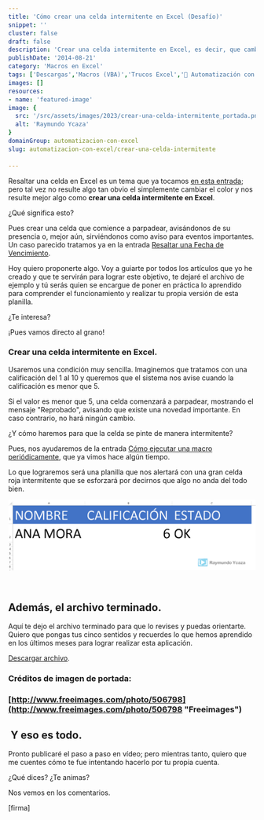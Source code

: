 ```yaml
---
title: 'Cómo crear una celda intermitente en Excel (Desafío)'
snippet: ''
cluster: false
draft: false 
description: 'Crear una celda intermitente en Excel, es decir, que cambie de color una y otra vez, no es algo demasiado complicado de hacer. Sigue leyendo y te muestro cómo hacerlo.'
publishDate: '2014-08-21'
category: 'Macros en Excel'
tags: ['Descargas','Macros (VBA)','Trucos Excel','🤖 Automatización con Excel']
images: []
resources: 
- name: 'featured-image'
image: {
  src: '/src/assets/images/2023/crear-una-celda-intermitente_portada.png',
  alt: 'Raymundo Ycaza'
}
domainGroup: automatizacion-con-excel
slug: automatizacion-con-excel/crear-una-celda-intermitente

---
```


Resaltar una celda en Excel es un tema que ya tocamos [en esta entrada](http://raymundoycaza.com/como-resaltar-celda-activa/ "Resaltar la celda activa."); pero tal vez no resulte algo tan obvio el simplemente cambiar el color y nos resulte mejor algo como **crear una celda intermitente en Excel**.

¿Qué significa esto?

Pues crear una celda que comience a parpadear, avisándonos de su presencia o, mejor aún, sirviéndonos como aviso para eventos importantes. Un caso parecido tratamos ya en la entrada [Resaltar una Fecha de Vencimiento](http://raymundoycaza.com/como-resaltar-una-fecha-de-vencimiento-en-excel/ "Resaltar una Fecha de Vencimiento").

Hoy quiero proponerte algo. Voy a guiarte por todos los artículos que yo he creado y que te servirán para lograr este objetivo, te dejaré el archivo de ejemplo y tú serás quien se encargue de poner en práctica lo aprendido para comprender el funcionamiento y realizar tu propia versión de esta planilla.

¿Te interesa?

¡Pues vamos directo al grano!

### Crear una celda intermitente en Excel.

Usaremos una condición muy sencilla. Imaginemos que tratamos con una calificación del 1 al 10 y queremos que el sistema nos avise cuando la calificación es menor que 5.

Si el valor es menor que 5, una celda comenzará a parpadear, mostrando el mensaje "Reprobado", avisando que existe una novedad importante. En caso contrario, no hará ningún cambio.

¿Y cómo haremos para que la celda se pinte de manera intermitente?

Pues, nos ayudaremos de la entrada [Cómo ejecutar una macro periódicamente](http://raymundoycaza.com/ejecutar-una-macro-periodicamente/ "Cómo ejecutar una macro periódicamente"), que ya vimos hace algún tiempo.

Lo que lograremos será una planilla que nos alertará con una gran celda roja intermitente que se esforzará por decirnos que algo no anda del todo bien.

![Crear una celda intermitente](images/crear-una-celda-intermitente.gif)

 

## Además, el archivo terminado.

Aquí te dejo el archivo terminado para que lo revises y puedas orientarte. Quiero que pongas tus cinco sentidos y recuerdes lo que hemos aprendido en los últimos meses para lograr realizar esta aplicación.

[Descargar archivo](http://raymundoycaza.com/wp-content/uploads//crear-una-celda-intermitente.xlsm "Descargar archivo").

### Créditos de imagen de portada:

### [http://www.freeimages.com/photo/506798](http://www.freeimages.com/photo/506798 "Freeimages")

##  Y eso es todo.

Pronto publicaré el paso a paso en vídeo; pero mientras tanto, quiero que me cuentes cómo te fue intentando hacerlo por tu propia cuenta.

¿Qué dices? ¿Te animas?

Nos vemos en los comentarios.

\[firma\]
